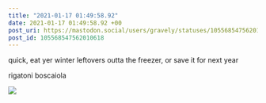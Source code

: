 ```yaml
---
title: "2021-01-17 01:49:58.92"
date: 2021-01-17 01:49:58.92 +00
post_uri: https://mastodon.social/users/gravely/statuses/105568547562010618
post_id: 105568547562010618
---
```

quick, eat yer winter leftovers outta the freezer, or save it for next year

rigatoni boscaiola


![](/images/105568547515061610.jpg)

